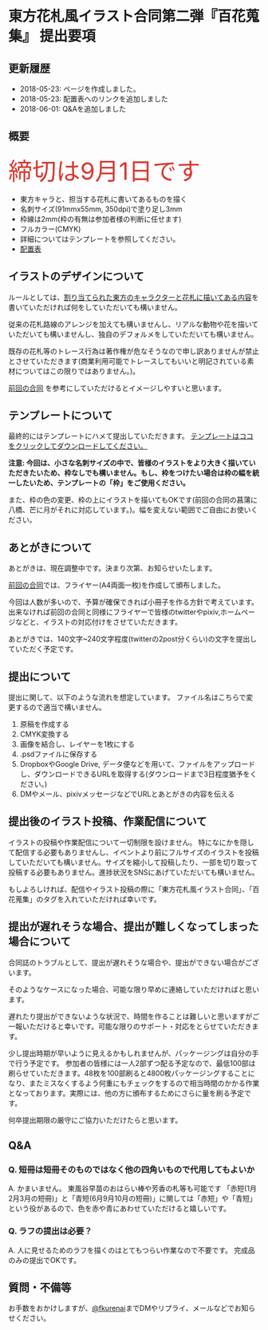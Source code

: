# 東方花札風イラスト合同第二弾『百花蒐集』 提出要項

## 更新履歴

* 2018-05-23: ページを作成しました。
* 2018-05-23: 配置表へのリンクを追加しました
* 2018-06-01: Q&Aを追加しました

## 概要

<p><font size="7" color="#d83a31">締切は9月1日です</font></p>

* 東方キャラと、担当する花札に書いてあるものを描く
* 名刺サイズ(91mmx55mm, 350dpi)で塗り足し3mm
* 枠線は2mm(枠の有無は参加者様の判断に任せます)
* フルカラー(CMYK)
* 詳細についてはテンプレートを参照してください。
* [配置表](https://docs.google.com/spreadsheets/d/1gYfzvGhg8MBPD89yeqiY9Gs9Z6PhreumBPDPqhM7s54/edit#gid=0)

## イラストのデザインについて

ルールとしては、[割り当てられた東方のキャラクターと花札に描いてある内容](https://docs.google.com/spreadsheets/d/1gYfzvGhg8MBPD89yeqiY9Gs9Z6PhreumBPDPqhM7s54/edit#gid=0)を書いていただければ何をしていただいても構いません。

従来の花札路線のアレンジを加えても構いませんし、リアルな動物や花を描いていただいても構いませんし、独自のデフォルメをしていただいても構いません。

既存の花札等のトレース行為は著作権が危なそうなので申し訳ありませんが禁止とさせていただきます(商業利用可能でトレースしてもいいと明記されている素材についてはこの限りではありません。)。

[前回の合同](http://kurenaif.html.xdomain.jp/hanahudafugd/) を参考にしていただけるとイメージしやすいと思います。

## テンプレートについて

最終的にはテンプレートにハメて提出していただきます。
[テンプレートはココをクリックしてダウンロードしてください。](./template.psd)

**注意: 今回は、小さな名刺サイズの中で、皆様のイラストをより大きく描いていただきたいため、枠なしでも構いません。もし、枠をつけたい場合は枠の幅を統一したいため、テンプレートの「枠」をご使用ください。**

また、枠の色の変更、枠の上にイラストを描いてもOKです(前回の合同の菖蒲に八橋、芒に月がそれに対応しています。)。幅を変えない範囲でご自由にお使いください。

## あとがきについて

あとがきは、現在調整中です。決まり次第、お知らせいたします。

[前回の合同](http://kurenaif.html.xdomain.jp/hanahudafugd/)では、フライヤー(A4両面一枚)を作成して頒布しました。

今回は人数が多いので、予算が確保できれば小冊子を作る方針で考えています。出来なければ前回の合同と同様にフライヤーで皆様のtwitterやpixiv,ホームページなどと、イラストの対応付けをさせていただきます。

あとがきでは、140文字~240文字程度(twitterの2post分くらい)の文字を提出していただく予定です。

## 提出について

提出に関して、以下のような流れを想定しています。
ファイル名はこちらで変更するので適当で構いません。

1. 原稿を作成する
1. CMYK変換する
1. 画像を結合し、レイヤーを1枚にする
1. .psdファイルに保存する
1. DropboxやGoogle Drive, データ便などを用いて、ファイルをアップロードし、ダウンロードできるURLを取得する(ダウンロードまで3日程度猶予をください。)
1. DMやメール、pixivメッセージなどでURLとあとがきの内容を伝える

## 提出後のイラスト投稿、作業配信について

イラストの投稿や作業配信について一切制限を設けません。
特になにかを隠して配信する必要もありませんし、イベントより前にフルサイズのイラストを投稿していただいても構いません。サイズを縮小して投稿したり、一部を切り取って投稿する必要もありません。進捗状況をSNSにあげていただいても構いません。

もしよろしければ、配信やイラスト投稿の際に「東方花札風イラスト合同」、「百花蒐集」のタグを入れていただければ幸いです。

## 提出が遅れそうな場合、提出が難しくなってしまった場合について

合同誌のトラブルとして、提出が遅れそうな場合や、提出ができない場合がございます。

そのようなケースになった場合、可能な限り早めに連絡していただければと思います。

遅れたり提出ができないような状況で、時間を作ることは難しいと思いますがご一報いただけると幸いです。可能な限りのサポート・対応をとらせていただきます。

少し提出時期が早いように見えるかもしれませんが、パッケージングは自分の手で行う予定です。
参加者の皆様には一人2部ずつ配る予定なので、最低100部は刷らせていただきます。48枚を100部刷ると4800枚パッケージングすることになり、またミスなくするよう何重にもチェックをするので相当時間のかかる作業となっております。実際には、他の方に頒布するためにさらに量を刷る予定です。

何卒提出期限の厳守にご協力いただけたらと思います。

## Q&A

### Q. 短冊は短冊そのものではなく他の四角いもので代用してもよいか

A. かまいません。 東風谷早苗のおはらい棒や芳香の札等も可能です
「赤短(1月2月3月の短冊)」と「青短(6月9月10月の短冊)」に関しては「赤短」や「青短」という役があるので、色を赤や青にあわせていただけると嬉しいです。

### Q. ラフの提出は必要？

A. 人に見せるためのラフを描くのはとてもつらい作業なので不要です。 完成品のみの提出でOKです。

## 質問・不備等

お手数をおかけしますが、[@fkurenai](https://twitter.com/fkurenai)までDMやリプライ、メールなどでお知らせください。